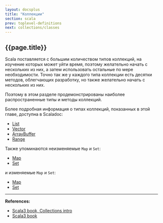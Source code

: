```yaml
---
layout: docsplus
title: "Коллекции"
section: scala
prev: toplevel-definitions
next: collections/classes
---
```


## {{page.title}}

Scala поставляется с большим количеством типов коллекций, на изучение которых может уйти время, 
поэтому желательно начать с нескольких из них, а затем использовать остальные по мере необходимости. 
Точно так же у каждого типа коллекции есть десятки методов, облегчающих разработку, 
но также желательно начать с нескольких из них.

Поэтому в этом разделе продемонстрированы наиболее распространенные типы и методы коллекций.

Более подробная информация о типах коллекций, показанных в этой главе, доступна в Scaladoc:
- [List](https://scala-lang.org/api/3.x/scala/collection/immutable/List.html)
- [Vector](https://scala-lang.org/api/3.x/scala/collection/immutable/Vector.html)
- [ArrayBuffer](https://scala-lang.org/api/3.x/scala/collection/mutable/ArrayBuffer.html)
- [Range](https://scala-lang.org/api/3.x/scala/collection/immutable/Range.html)

Также упоминаются неизменяемые `Map` и `Set`:
- [Map](https://scala-lang.org/api/3.x/scala/collection/immutable/Map.html)
- [Set](https://scala-lang.org/api/3.x/scala/collection/immutable/Set.html)

и изменяемые `Map` и `Set`:
- [Map](https://scala-lang.org/api/3.x/scala/collection/mutable/Map.html)
- [Set](https://scala-lang.org/api/3.x/scala/collection/mutable/Set.html)


---

**References:**
- [Scala3 book, Collections intro](https://docs.scala-lang.org/scala3/book/collections-intro.html)
- [Scala3 book](https://docs.scala-lang.org/scala3/book/taste-collections.html)
